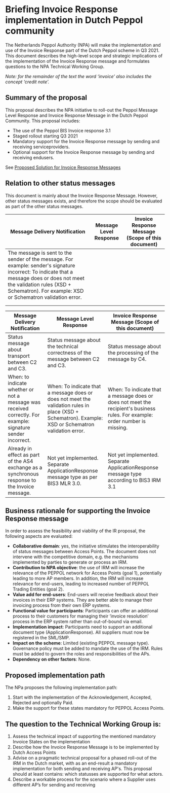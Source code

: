 # Briefing Invoice Response implementation in Dutch Peppol community

The Netherlands Peppol Authority (NPA) will make the implementation and use
of the Invoice Response part of the Dutch Peppol scheme in Q3 2021. 
This document describes the high-level scope and strategic implications of the
implementation of the Invoice Response message and formulates questions
to the NPA Technical Working Group.

*Note: for the remainder of the text the word ‘invoice’ also includes the concept ‘credit note’.*

## Summary of the proposal

This proposal describes the NPA initiative to roll-out the Peppol Message Level Response and Invoice Response Message in the Dutch Peppol Community. This proposal includes:

* The use of the Peppol BIS Invoice response 3.1
* Staged rollout starting Q3 2021
* Mandatory support for the Invoice Response message by sending and receiving serviceproviders.
* Optional support for the Invoice Response message by sending and receiving endusers.

See [Proposed Solution for Invoice Response Messages](../Invoice_Response_Message/Invoice_Response_Message.md)

## Relation to other status messages

This document is mainly about the Invoice Response Message. However, other status messages exists, and therefore the scope should be evaluated as part of the other status messages.

| Message Delivery Notification                                | Message Level Response | Invoice Response Message (Scope of this document) |
| ------------------------------------------------------------ | ---------------------- | ------------------------------------------------- |
| The message is sent to the sender of the message. For example: sender's signature incorrect: To indicate that a message does or does not meet the validation rules (XSD + Schematron). For example: XSD or Schematron validation error. |                        |                                                   |
|                                                              |                        |                                                   |
|                                                              |                        |                                                   |


| Message Delivery Notification                                 | Message Level Response                                       | Invoice Response Message (Scope of this document)            |
| ------------------------------------------------------------ | ------------------------------------------------------------ | ------------------------------------------------------------ |
| Status message about transport between C2 and C3.            | Status message about the technical correctness of the message between C2 and C3. | Status message about the processing of the message by C4.    |
| When: to indicate whether or not a message was received correctly. For example: signature sender incorrect. | When: To indicate that a message does or does not meet the validation rules in place (XSD + Schematron). Example: XSD or Schematron validation error. | When: To indicate that a message does or does not meet the recipient's business rules. For example: order number is missing. |
| Already in effect as part of the AS4 exchange as a synchronous response to the Invoice message. | Not yet implemented. Separate ApplicationResponse message type as per BIS3 MLR 3.0. | Not yet implemented. Separate ApplicationResponse message type according to BIS3 IRM 3.1 |

## Business rationale for supporting the Invoice Response message

In order to assess the feasibility and viability of the IR proposal, the following aspects are evaluated:

* **Collaborative domain**: yes, the initiative stimulates the interoperability of status messages between Access Points. The document does not intervene with the competitive domain, e.g. the mechanisms implemented by parties to generate or process an IRM.
* **Contribution to NPA objective**: the use of IRM will increase the relevance of the PEPPOL network for Access Points (goal 1), potentially leading to more AP members. In addition, the IRM will increase relevance for end-users, leading to increased number of PEPPOL Trading Entities (goal 2).
* **Value add for end-users**: End-users will receive feedback about their invoices in their ERP systems. They are better able to manage their invoicing process from their own ERP systems.
* **Functional value for participants**: Participants can offer an additional process to their customers for managing their ‘invoice resolution’ process in the ERP system rather than out-of-bound via email.
* **Implementation impact**: Participants need to support an additional document type (ApplicationResponse). All suppliers must now be registered in the SML/SMP.
* **Impact on the scheme**: Limited (existing PEPPOL message type). Governance policy must be added to mandate the use of the IRM. Rules must be added to govern the roles and responsibilities of the APs.
* **Dependency on other factors**: None.

## Proposed implementation path

The NPa proposes the following implementation path:

1. Start with the implementation of the Acknowledgement, Accepted, Rejected and optionally Paid.
2. Make the support for these states mandatory for PEPPOL Access Points.

## The question to the Technical Working Group is:

1. Assess the technical impact of supporting the mentioned mandatory Invoice States on the implementation
2. Describe how the Invoice Response Message is to be implemented by Dutch Access Points
3. Advise on a pragmatic technical proposal for a phased roll-out of the IRM in the Dutch market, with   as an end-result a mandatory implementation for both sending and receiving AP's. This proposal should at least contains: which statusses are supported for what actors.
4. Describe a workable process for the scenario where a Supplier uses different AP’s for sending and receiving
